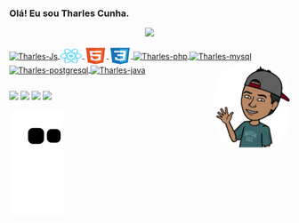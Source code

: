 ### Olá! Eu sou Tharles Cunha.

<div align="center">
  <a href="https://github.com/tharlescunha">
  <!--
    <img height="180em" src="https://github-readme-stats.vercel.app/api?username=tharlescunha&show_icons=true&theme=dracula&include_all_commits=true&count_private=true"/>
  -->
<img height="180em" src="https://github-readme-stats.vercel.app/api/top-langs/?username=tharlescunha&layout=compact&langs_count=7&theme=dark&show_icons"/>
</div>
  
  <div style="display: inline_block"><br>
  <img align="center" alt="Tharles-Js" height="30" width="40" src="https://cdn.jsdelivr.net/gh/devicons/devicon/icons/javascript/javascript-plain.svg" />
  <img align="center" alt="Tharles-React" height="30" width="40" src="https://raw.githubusercontent.com/devicons/devicon/master/icons/react/react-original.svg">
  <img align="center" alt="Tharles-HTML" height="30" width="40" src="https://raw.githubusercontent.com/devicons/devicon/master/icons/html5/html5-original.svg">
  <img align="center" alt="Tharles-CSS" height="30" width="40" src="https://raw.githubusercontent.com/devicons/devicon/master/icons/css3/css3-original.svg">
  <img align="center" alt="Tharles-php" height="36" width="46" src="https://cdn.jsdelivr.net/gh/devicons/devicon/icons/php/php-plain.svg" />
  <img align="center" alt="Tharles-mysql" height="36" width="46" src="https://cdn.jsdelivr.net/gh/devicons/devicon/icons/mysql/mysql-plain-wordmark.svg" />
  <img align="center" alt="Tharles-postgresql" height="36" width="46" src="https://cdn.jsdelivr.net/gh/devicons/devicon/icons/postgresql/postgresql-plain-wordmark.svg" />
  <img align="center" alt="Tharles-java" height="40" width="50" src="https://cdn.jsdelivr.net/gh/devicons/devicon/icons/java/java-original-wordmark.svg" />
  <img align="right" alt="Tharles-pic" height="150" style="border-radius:50px;"              
   src="https://raw.githubusercontent.com/tharlescunha/tharlescunha/main/Imagem1.png?width=676&height=676">
</div>
  
  ##
  
  <div> 
  <a href="https://www.instagram.com/c.tharles/" target="_blank"><img src="https://img.shields.io/badge/-Instagram-%23E4405F?style=for-the-badge&logo=instagram&logoColor=white" target="_blank"></a>
  <a href = "mailto:cunhatharles@gmail.com"><img src="https://img.shields.io/badge/-Gmail-%23333?style=for-the-badge&logo=gmail&logoColor=white" target="_blank"></a>
  <a href="https://www.linkedin.com/in/ctharles/" target="_blank"><img src="https://img.shields.io/badge/-LinkedIn-%230077B5?style=for-the-badge&logo=linkedin&logoColor=white" target="_blank"></a> 
    <a href="https://t.me/TharlesCunha" target="_blank"><img src="https://img.shields.io/badge/Telegram-2CA5E0?style=for-the-badge&logo=telegram&logoColor=white" target="_blank"></a> 
 
 ![Snake animation](https://github.com/rafaballerini/rafaballerini/blob/output/github-contribution-grid-snake.svg)
    
</div>
